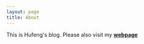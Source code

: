 ```yaml
---
layout: page
title: About
---
```


This is Hufeng's blog. Please also visit my [**webpage**](https://www.hufeng.xyz)

